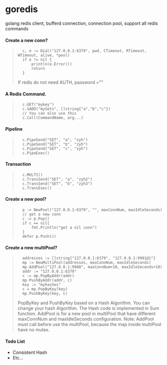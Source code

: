 goredis
=======

golang redis client, bufferd connection, connection pool, support all redis commands

####	Create a new conn?
>		c, e := Dial("127.0.0.1:6379", pwd, CTimeout, RTimeout, WTimeout, alive, *pool)
>		if e != nil {
>			println(e.Error())
>			return
>		}
>
>	If redis do not need AUTH, password =""

####	A Redis Command.
>		c.GET("mykey")
>		c.SADD("mySets", []string{"a","b","c"})
>		// You can also use this
>		c.Call(CommandName, arg...)

####	Pipeline
>		c.PipeSend("SET", "a", "zyh")
>		c.PipeSend("SET", "b", "zyh")
>		c.PipeSend("SET", "c", "zyh")
>		c.PipeExec()

####	Transaction
>		c.MULTI()
>		c.TransSend("SET", "a", "zyh2")
>		c.TransSend("SET", "b", "zyh3")
>		c.TransExec()


####	Create a new pool?
>		p := NewPool("127.0.0.1:6379", "", maxConnNum, maxIdleSeconds)
>		// get a new conn
>		c := p.Pop()  
>		if c == nil{
>			fmt.Println("get a nil conn")
>		}
>		defer p.Push(c)

####	Create a new multiPool?
>		addresses := []string{"127.0.0.1:6379", "127.0.0.1:9991@1"}
>		mp := NewMultiPool(addresses, maxConnNum, maxIdleSeconds)
>		mp.AddPool("127.0.0.1:9988", maxConnNum+10, maxIdleSeconds+10)
>		addr := "127.0.0.1:6379"
>		c := mp.PopByAddr(addr)
>		mp.PushByAddr(addr, c)
>		key := "myhashes"
>		c = mp.PopByKey(key)
>		mp.PushByKey(key, c)
>	PopByKey and PushByKey based on a Hash Algorithm. You can change your hash Algorithm.
>	The Hash code is implemented in Sum function.
>	AddPool is for a new pool in multiPool that have different maxConnNum and maxIdleSeconds configuration.
>	Note: AddPool must call before use the multiPool, because the map inside multiPool have no mutex.

#### Todo List
+	Consistent Hash
+	Etc...